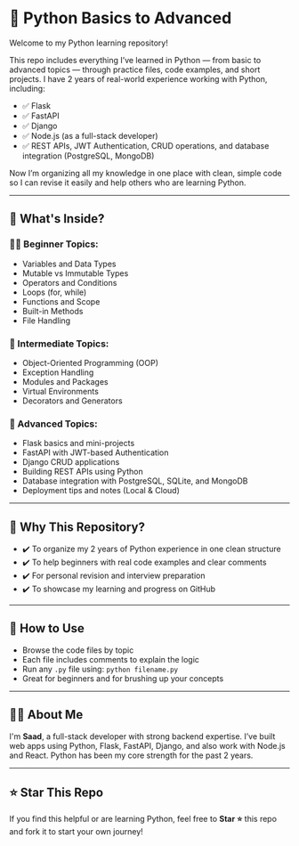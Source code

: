 # 🐍 Python Basics to Advanced

Welcome to my Python learning repository!

This repo includes everything I’ve learned in Python — from basic to advanced topics — through practice files, code examples, and short projects. I have 2 years of real-world experience working with Python, including:

- ✅ Flask
- ✅ FastAPI
- ✅ Django
- ✅ Node.js (as a full-stack developer)
- ✅ REST APIs, JWT Authentication, CRUD operations, and database integration (PostgreSQL, MongoDB)

Now I’m organizing all my knowledge in one place with clean, simple code so I can revise it easily and help others who are learning Python.

---

## 🔰 What's Inside?

### 🧑‍💻 Beginner Topics:
- Variables and Data Types
- Mutable vs Immutable Types
- Operators and Conditions
- Loops (for, while)
- Functions and Scope
- Built-in Methods
- File Handling

### 🧠 Intermediate Topics:
- Object-Oriented Programming (OOP)
- Exception Handling
- Modules and Packages
- Virtual Environments
- Decorators and Generators

### 🚀 Advanced Topics:
- Flask basics and mini-projects
- FastAPI with JWT-based Authentication
- Django CRUD applications
- Building REST APIs using Python
- Database integration with PostgreSQL, SQLite, and MongoDB
- Deployment tips and notes (Local & Cloud)

---

## 🎯 Why This Repository?

- ✔️ To organize my 2 years of Python experience in one clean structure
- ✔️ To help beginners with real code examples and clear comments
- ✔️ For personal revision and interview preparation
- ✔️ To showcase my learning and progress on GitHub

---

## 📌 How to Use

- Browse the code files by topic
- Each file includes comments to explain the logic
- Run any `.py` file using: `python filename.py`
- Great for beginners and for brushing up your concepts

---

## 🙋‍♂️ About Me

I'm **Saad**, a full-stack developer with strong backend expertise. I’ve built web apps using Python, Flask, FastAPI, Django, and also work with Node.js and React. Python has been my core strength for the past 2 years.

---

## ⭐ Star This Repo

If you find this helpful or are learning Python, feel free to **Star ⭐** this repo and fork it to start your own journey!

